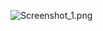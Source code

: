 ![Screenshot_1.png](..%2F..%2F%EA%F3%F0%F1%20%F2%E5%F1%F2%E8%F0%EE%E2%E0%ED%E8%FF%2F%F2%E5%F1%F2%E8%F0%EE%E2%E0%ED%E8%E5%20%ED%E5%F2%EE%EB%EE%E3%E8%FF%2F%E4%EE%EC%E0%F8%ED%E5%E5%20%E7%E0%E4%E0%ED%E8%E5%20docker%2FScreenshot_1.png)